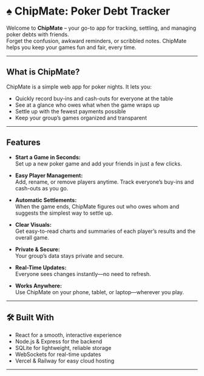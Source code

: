 # ♠️ ChipMate: Poker Debt Tracker

Welcome to **ChipMate** – your go-to app for tracking, settling, and managing poker debts with friends.  
Forget the confusion, awkward reminders, or scribbled notes. ChipMate helps you keep your games fun and fair, every time.

---

## What is ChipMate?

ChipMate is a simple web app for poker nights. It lets you:
- Quickly record buy-ins and cash-outs for everyone at the table
- See at a glance who owes what when the game wraps up
- Settle up with the fewest payments possible
- Keep your group’s games organized and transparent

---

## Features

- **Start a Game in Seconds:**  
  Set up a new poker game and add your friends in just a few clicks.

- **Easy Player Management:**  
  Add, rename, or remove players anytime. Track everyone’s buy-ins and cash-outs as you go.

- **Automatic Settlements:**  
  When the game ends, ChipMate figures out who owes whom and suggests the simplest way to settle up.

- **Clear Visuals:**  
  Get easy-to-read charts and summaries of each player’s results and the overall game.

- **Private & Secure:**  
  Your group’s data stays private and secure.

- **Real-Time Updates:**  
  Everyone sees changes instantly—no need to refresh.

- **Works Anywhere:**  
  Use ChipMate on your phone, tablet, or laptop—wherever you play.

---

## 🛠️ Built With

- React for a smooth, interactive experience
- Node.js & Express for the backend
- SQLite for lightweight, reliable storage
- WebSockets for real-time updates
- Vercel & Railway for easy cloud hosting

---

